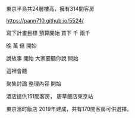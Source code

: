 東京半島共24層樓高，擁有314間客房

https://pann710.github.io/5524/

寫下計畫目標
預算開始
買下
千
兩千

晚
萬 
億
開始

說故事 開始
大家要聽你說
開始

這裡會聽

聚集討論 
整理內容
開始



 酒店提供151間客房，
 唐草飯店東京站

 東京濱町飯店
2019年建成，共有170間客房可供選擇。
